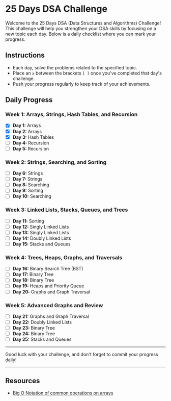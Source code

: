 # 25 Days DSA Challenge

Welcome to the 25 Days DSA (Data Structures and Algorithms) Challenge! This challenge will help you strengthen your DSA skills by focusing on a new topic each day. Below is a daily checklist where you can mark your progress.

## Instructions

- Each day, solve the problems related to the specified topic.
- Place an `x` between the brackets `[ ]` once you've completed that day's challenge.
- Push your progress regularly to keep track of your achievements.

## Daily Progress

### Week 1: Arrays, Strings, Hash Tables, and Recursion

- [x] **Day 1:** Arrays
- [x] **Day 2:** Arrays
- [x] **Day 3:** Hash Tables
- [ ] **Day 4:** Recursion
- [ ] **Day 5:** Recursion

### Week 2: Strings, Searching, and Sorting

- [ ] **Day 6:** Strings
- [ ] **Day 7:** Strings
- [ ] **Day 8:** Searching
- [ ] **Day 9:** Sorting
- [ ] **Day 10:** Searching

### Week 3: Linked Lists, Stacks, Queues, and Trees

- [ ] **Day 11:** Sorting
- [ ] **Day 12:** Singly Linked Lists
- [ ] **Day 13:** Singly Linked Lists
- [ ] **Day 14:** Doubly Linked Lists
- [ ] **Day 15:** Stacks and Queues

### Week 4: Trees, Heaps, Graphs, and Traversals

- [ ] **Day 16:** Binary Search Tree (BST)
- [ ] **Day 17:** Binary Tree
- [ ] **Day 18:** Binary Tree
- [ ] **Day 19:** Heaps and Priority Queue
- [ ] **Day 20:** Graphs and Graph Traversal

### Week 5: Advanced Graphs and Review

- [ ] **Day 21:** Graphs and Graph Traversal
- [ ] **Day 22:** Doubly Linked Lists
- [ ] **Day 23:** Binary Tree
- [ ] **Day 24:** Binary Tree
- [ ] **Day 25:** Stacks and Queues

---

Good luck with your challenge, and don't forget to commit your progress daily!

---

## Resources

- [Big O Notation of common operations on arrays](./Section_1:_Day_1:_Arrays_Data_Structures_and_Algorithms/DS_arrays.md)



